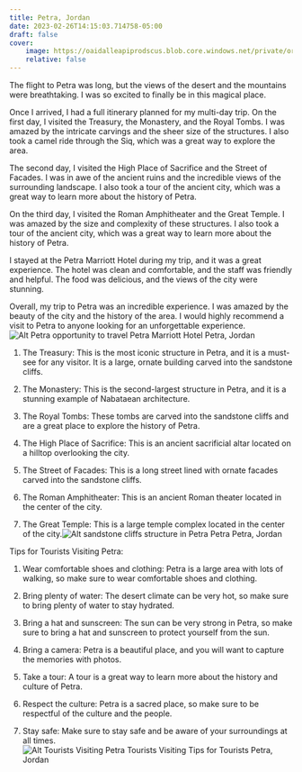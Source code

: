 ```yaml
---
title: Petra, Jordan
date: 2023-02-26T14:15:03.714758-05:00
draft: false
cover:
    image: https://oaidalleapiprodscus.blob.core.windows.net/private/org-w7nZwX5eRwv90pnr5RaNawZL/user-E0uxXOXb7QFbFzGC6LGbif7f/img-gknYmSLfHCZnkN6CHh19IRI2.png?st=2023-02-26T18%3A14%3A25Z&se=2023-02-26T20%3A14%3A25Z&sp=r&sv=2021-08-06&sr=b&rscd=inline&rsct=image/png&skoid=6aaadede-4fb3-4698-a8f6-684d7786b067&sktid=a48cca56-e6da-484e-a814-9c849652bcb3&skt=2023-02-26T11%3A09%3A20Z&ske=2023-02-27T11%3A09%3A20Z&sks=b&skv=2021-08-06&sig=6WDcwmB/2lhrBLlBzDwKkw8YkdRuYcyKR9/ZDH%2B8FFU%3D
    relative: false
---
```


The flight to Petra was long, but the views of the desert and the mountains were breathtaking. I was so excited to finally be in this magical place.

Once I arrived, I had a full itinerary planned for my multi-day trip. On the first day, I visited the Treasury, the Monastery, and the Royal Tombs. I was amazed by the intricate carvings and the sheer size of the structures. I also took a camel ride through the Siq, which was a great way to explore the area.

The second day, I visited the High Place of Sacrifice and the Street of Facades. I was in awe of the ancient ruins and the incredible views of the surrounding landscape. I also took a tour of the ancient city, which was a great way to learn more about the history of Petra.

On the third day, I visited the Roman Amphitheater and the Great Temple. I was amazed by the size and complexity of these structures. I also took a tour of the ancient city, which was a great way to learn more about the history of Petra.

I stayed at the Petra Marriott Hotel during my trip, and it was a great experience. The hotel was clean and comfortable, and the staff was friendly and helpful. The food was delicious, and the views of the city were stunning.

Overall, my trip to Petra was an incredible experience. I was amazed by the beauty of the city and the history of the area. I would highly recommend a visit to Petra to anyone looking for an unforgettable experience.![Alt Petra opportunity to travel Petra Marriott Hotel Petra, Jordan](https://oaidalleapiprodscus.blob.core.windows.net/private/org-w7nZwX5eRwv90pnr5RaNawZL/user-E0uxXOXb7QFbFzGC6LGbif7f/img-NcbosKlhSU0XNh3TjeE9cd7t.png?st=2023-02-26T18%3A14%3A32Z&se=2023-02-26T20%3A14%3A32Z&sp=r&sv=2021-08-06&sr=b&rscd=inline&rsct=image/png&skoid=6aaadede-4fb3-4698-a8f6-684d7786b067&sktid=a48cca56-e6da-484e-a814-9c849652bcb3&skt=2023-02-26T05%3A07%3A07Z&ske=2023-02-27T05%3A07%3A07Z&sks=b&skv=2021-08-06&sig=0LUp9Px3cM0BFZDYunfTAIV4uONOwVGxARxblP33VVQ%3D)

1. The Treasury: This is the most iconic structure in Petra, and it is a must-see for any visitor. It is a large, ornate building carved into the sandstone cliffs.

2. The Monastery: This is the second-largest structure in Petra, and it is a stunning example of Nabataean architecture.

3. The Royal Tombs: These tombs are carved into the sandstone cliffs and are a great place to explore the history of Petra.

4. The High Place of Sacrifice: This is an ancient sacrificial altar located on a hilltop overlooking the city.

5. The Street of Facades: This is a long street lined with ornate facades carved into the sandstone cliffs.

6. The Roman Amphitheater: This is an ancient Roman theater located in the center of the city.

7. The Great Temple: This is a large temple complex located in the center of the city.![Alt sandstone cliffs structure in Petra Petra Petra, Jordan](https://oaidalleapiprodscus.blob.core.windows.net/private/org-w7nZwX5eRwv90pnr5RaNawZL/user-E0uxXOXb7QFbFzGC6LGbif7f/img-bxQA12vkmRdcpzmNfhCCih2E.png?st=2023-02-26T18%3A14%3A48Z&se=2023-02-26T20%3A14%3A48Z&sp=r&sv=2021-08-06&sr=b&rscd=inline&rsct=image/png&skoid=6aaadede-4fb3-4698-a8f6-684d7786b067&sktid=a48cca56-e6da-484e-a814-9c849652bcb3&skt=2023-02-26T11%3A09%3A21Z&ske=2023-02-27T11%3A09%3A21Z&sks=b&skv=2021-08-06&sig=A9nP%2Bc/h7olPOgIbNEXWCJKGBzAMpeAUsFZ1n53Ihf8%3D)

Tips for Tourists Visiting Petra:

1. Wear comfortable shoes and clothing: Petra is a large area with lots of walking, so make sure to wear comfortable shoes and clothing.

2. Bring plenty of water: The desert climate can be very hot, so make sure to bring plenty of water to stay hydrated.

3. Bring a hat and sunscreen: The sun can be very strong in Petra, so make sure to bring a hat and sunscreen to protect yourself from the sun.

4. Bring a camera: Petra is a beautiful place, and you will want to capture the memories with photos.

5. Take a tour: A tour is a great way to learn more about the history and culture of Petra.

6. Respect the culture: Petra is a sacred place, so make sure to be respectful of the culture and the people.

7. Stay safe: Make sure to stay safe and be aware of your surroundings at all times.![Alt Tourists Visiting Petra Tourists Visiting Tips for Tourists Petra, Jordan](https://oaidalleapiprodscus.blob.core.windows.net/private/org-w7nZwX5eRwv90pnr5RaNawZL/user-E0uxXOXb7QFbFzGC6LGbif7f/img-t6EYuFOlLcfEygZsHS2MDGEd.png?st=2023-02-26T18%3A15%3A02Z&se=2023-02-26T20%3A15%3A02Z&sp=r&sv=2021-08-06&sr=b&rscd=inline&rsct=image/png&skoid=6aaadede-4fb3-4698-a8f6-684d7786b067&sktid=a48cca56-e6da-484e-a814-9c849652bcb3&skt=2023-02-25T21%3A47%3A56Z&ske=2023-02-26T21%3A47%3A56Z&sks=b&skv=2021-08-06&sig=E5Ay55ga5JTIj5SZakmu5XJVrMo2vKzOPkReW/5KI1k%3D)
